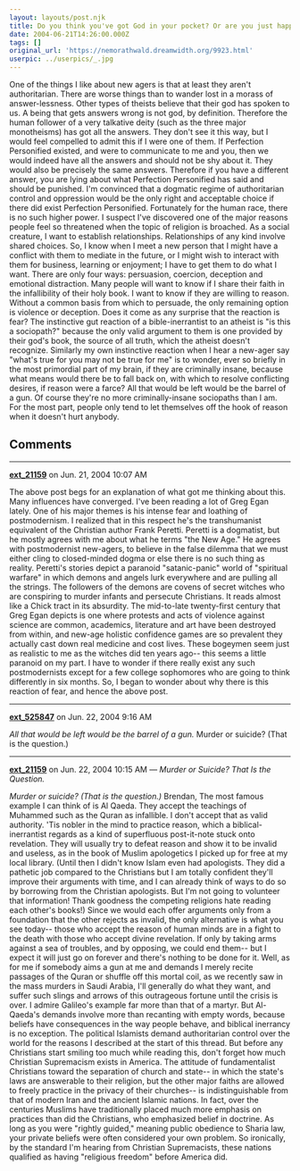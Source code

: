 ```yaml
---
layout: layouts/post.njk
title: Do you think you've got God in your pocket? Or are you just happy to see me?
date: 2004-06-21T14:26:00.000Z
tags: []
original_url: 'https://nemorathwald.dreamwidth.org/9923.html'
userpic: ../userpics/_.jpg
---
```

One of the things I like about new agers is that at least they aren't authoritarian. There are worse things than to wander lost in a morass of answer-lessness. Other types of theists believe that their god has spoken to us. A being that gets answers wrong is not god, by definition. Therefore the human follower of a very talkative deity (such as the three major monotheisms) has got all the answers. They don't see it this way, but I would feel compelled to admit this if I were one of them. If Perfection Personified existed, and were to communicate to me and you, then we would indeed have all the answers and should not be shy about it. They would also be precisely the same answers. Therefore if you have a different answer, you are lying about what Perfection Personified has said and should be punished. I'm convinced that a dogmatic regime of authoritarian control and oppression would be the only right and acceptable choice if there did exist Perfection Personified. Fortunately for the human race, there is no such higher power. I suspect I've discovered one of the major reasons people feel so threatened when the topic of religion is broached. As a social creature, I want to establish relationships. Relationships of any kind involve shared choices. So, I know when I meet a new person that I might have a conflict with them to mediate in the future, or I might wish to interact with them for business, learning or enjoyment; I have to get them to do what I want. There are only four ways: persuasion, coercion, deception and emotional distraction. Many people will want to know if I share their faith in the infallibility of their holy book. I want to know if they are willing to reason. Without a common basis from which to persuade, the only remaining option is violence or deception. Does it come as any surprise that the reaction is fear? The instinctive gut reaction of a bible-inerrantist to an atheist is "is this a sociopath?" because the only valid argument to them is one provided by their god's book, the source of all truth, which the atheist doesn't recognize. Similarly my own instinctive reaction when I hear a new-ager say "what's true for you may not be true for me" is to wonder, ever so briefly in the most primordial part of my brain, if they are criminally insane, because what means would there be to fall back on, with which to resolve conflicting desires, if reason were a farce? All that would be left would be the barrel of a gun. Of course they're no more criminally-insane sociopaths than I am. For the most part, people only tend to let themselves off the hook of reason when it doesn't hurt anybody.

## Comments

---

**[ext_21159](https://www.dreamwidth.org/users/ext_21159)** on Jun. 21, 2004 10:07 AM

The above post begs for an explanation of what got me thinking about this. Many influences have converged. I've been reading a lot of Greg Egan lately. One of his major themes is his intense fear and loathing of postmodernism. I realized that in this respect he's the transhumanist equivalent of the Christian author Frank Peretti. Peretti is a dogmatist, but he mostly agrees with me about what he terms "the New Age." He agrees with postmodernist new-agers, to believe in the false dilemma that we must either cling to closed-minded dogma or else there is no such thing as reality. Peretti's stories depict a paranoid "satanic-panic" world of "spiritual warfare" in which demons and angels lurk everywhere and are pulling all the strings. The followers of the demons are covens of secret witches who are conspiring to murder infants and persecute Christians. It reads almost like a Chick tract in its absurdity. The mid-to-late twenty-first century that Greg Egan depicts is one where protests and acts of violence against science are common, academics, literature and art have been destroyed from within, and new-age holistic confidence games are so prevalent they actually cast down real medicine and cost lives. These bogeymen seem just as realistic to me as the witches did ten years ago-- this seems a little paranoid on my part. I have to wonder if there really exist any such postmodernists except for a few college sophomores who are going to think differently in six months. So, I began to wonder about why there is this reaction of fear, and hence the above post.

---

**[ext_525847](https://www.dreamwidth.org/users/ext_525847)** on Jun. 22, 2004 9:16 AM

_All that would be left would be the barrel of a gun._ Murder or suicide? (That is the question.)

---

**[ext_21159](https://www.dreamwidth.org/users/ext_21159)** on Jun. 22, 2004 10:15 AM — *Murder or Suicide? That Is the Question.*

_Murder or suicide? (That is the question.)_ Brendan, The most famous example I can think of is Al Qaeda. They accept the teachings of Muhammed such as the Quran as infallible. I don't accept that as valid authority. 'Tis nobler in the mind to practice reason, which a biblical-inerrantist regards as a kind of superfluous post-it-note stuck onto revelation. They will usually try to defeat reason and show it to be invalid and useless, as in the book of Muslim apologetics I picked up for free at my local library. (Until then I didn't know Islam even had apologists. They did a pathetic job compared to the Christians but I am totally confident they'll improve their arguments with time, and I can already think of ways to do so by borrowing from the Christian apologists. But I'm not going to volunteer that information! Thank goodness the competing religions hate reading each other's books!) Since we would each offer arguments only from a foundation that the other rejects as invalid, the only alternative is what you see today-- those who accept the reason of human minds are in a fight to the death with those who accept divine revelation. If only by taking arms against a sea of troubles, and by opposing, we could end them-- but I expect it will just go on forever and there's nothing to be done for it. Well, as for me if somebody aims a gun at me and demands I merely recite passages of the Quran or shuffle off this mortal coil, as we recently saw in the mass murders in Saudi Arabia, I'll generally do what they want, and suffer such slings and arrows of this outrageous fortune until the crisis is over. I admire Galileo's example far more than that of a martyr. But Al-Qaeda's demands involve more than recanting with empty words, because beliefs have consequences in the way people behave, and biblical inerrancy is no exception. The political Islamists demand authoritarian control over the world for the reasons I described at the start of this thread. But before any Christians start smiling too much while reading this, don't forget how much Christian Supremacism exists in America. The attitude of fundamentalist Christians toward the separation of church and state-- in which the state's laws are answerable to their religion, but the other major faiths are allowed to freely practice in the privacy of their churches-- is indistinguishable from that of modern Iran and the ancient Islamic nations. In fact, over the centuries Muslims have traditionally placed much more emphasis on practices than did the Christians, who emphasized belief in doctrine. As long as you were "rightly guided," meaning public obedience to Sharia law, your private beliefs were often considered your own problem. So ironically, by the standard I'm hearing from Christian Supremacists, these nations qualified as having "religious freedom" before America did.
